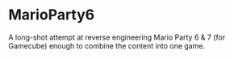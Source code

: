 # MarioParty6

A long-shot attempt at reverse engineering Mario Party 6 & 7 (for Gamecube) enough to combine the content into one game.
